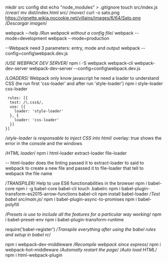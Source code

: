 mkdir src config dist
echo "node_modules" > .gitignore
touch src/index.js /*crear*/
mv dist/index.html src/ /*mover*/
curl -o sato.png https://vignette.wikia.nocookie.net/villains/images/6/64/Sato.png /*Descargar imagen*/

 
webpack --help
/*Run webpack without a config file*/
webpack --mode=development
webpack --mode=production

--Webpack need 3 parameters: entry, mode and output
webpack --config=config\webpack.dev.js

/*USE WEBPACK DEV SERVER*/
npm i -S webpack webpack-cli webpack-dev-server
webpack-dev-server --config=config\webpack.dev.js

/*LOADERS*/
Webpack only know javascript he need a loader to understand CSS (he run first 'css-loader' and after run 'style-loader')
npm i style-loader css-loader

     rules: [{
      test: /\.css$/,
      use: [{
        loader: 'style-loader'
      }, {
        loader: 'css-loader'
      }]
    }]

/*style-loader is responsable to inject CSS into html*/
overlay: true shows the error in the console and the windows

/*HTML loader*/
npm i html-loader extract-loader file-loader

-- html-loader does the linting passed it to extract-loader to said to webpack to create a new file and passed it to file-loader that tell to webpack the file name


/*TRANSPILER*/
Help to use ES6 functionabilities in the browser
npm i babel-core
npm i -g babel-core babel-cli
touch .babelrc
npm i babel-plugin-transform-es2015-arrow-functions babel-cli
npm install babel-loader
/*Test babel src/main.js*/
npm i babel-plugin-async-to-promises
npm i babel-polyfill

/*Presets is use to include all the features for a particular way working*/
npm i babel-preset-env
npm i babel-plugin-transform-runtime

require('babel-register') /*Transpile everything after using the babel rules and setup in babel rc*/

npm i webpack-dev-middleware /*Recompile webpack since express*/
npm i webpack-hot-middleware /*Automatly restart the page*/
/*Auto load HTML*/
npm i html-webpack-plugin
